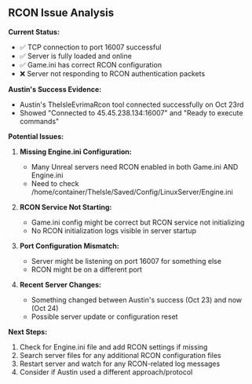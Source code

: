 ## RCON Issue Analysis

**Current Status:**
- ✅ TCP connection to port 16007 successful
- ✅ Server is fully loaded and online
- ✅ Game.ini has correct RCON configuration
- ❌ Server not responding to RCON authentication packets

**Austin's Success Evidence:**
- Austin's TheIsleEvrimaRcon tool connected successfully on Oct 23rd
- Showed "Connected to 45.45.238.134:16007" and "Ready to execute commands"

**Potential Issues:**

1. **Missing Engine.ini Configuration:**
   - Many Unreal servers need RCON enabled in both Game.ini AND Engine.ini
   - Need to check /home/container/TheIsle/Saved/Config/LinuxServer/Engine.ini

2. **RCON Service Not Starting:**
   - Game.ini config might be correct but RCON service not initializing
   - No RCON initialization logs visible in server startup

3. **Port Configuration Mismatch:**
   - Server might be listening on port 16007 for something else
   - RCON might be on a different port

4. **Recent Server Changes:**
   - Something changed between Austin's success (Oct 23) and now (Oct 24)
   - Possible server update or configuration reset

**Next Steps:**
1. Check for Engine.ini file and add RCON settings if missing
2. Search server files for any additional RCON configuration files
3. Restart server and watch for any RCON-related log messages
4. Consider if Austin used a different approach/protocol